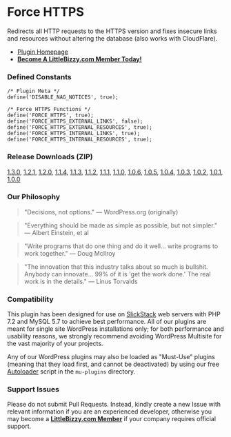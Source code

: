 # Force HTTPS

Redirects all HTTP requests to the HTTPS version and fixes insecure links and resources without altering the database (also works with CloudFlare).

* [Plugin Homepage](https://www.littlebizzy.com/plugins/force-https)
* [**Become A LittleBizzy.com Member Today!**](https://www.littlebizzy.com/members)

### Defined Constants

    /* Plugin Meta */
    define('DISABLE_NAG_NOTICES', true);
    
    /* Force HTTPS Functions */
    define('FORCE_HTTPS', true);
    define('FORCE_HTTPS_EXTERNAL_LINKS', false);
    define('FORCE_HTTPS_EXTERNAL_RESOURCES', true);
    define('FORCE_HTTPS_INTERNAL_LINKS', true);
    define('FORCE_HTTPS_INTERNAL_RESOURCES', true);
    
### Release Downloads (ZIP)

[1.3.0](https://github.com/littlebizzy/force-https/archive/1.3.0.zip), [1.2.1](https://github.com/littlebizzy/force-https/archive/1.2.1.zip), [1.2.0](https://github.com/littlebizzy/force-https/archive/1.2.0.zip), [1.1.4](https://github.com/littlebizzy/force-https/archive/1.1.4.zip), [1.1.3](https://github.com/littlebizzy/force-https/archive/1.1.3.zip), [1.1.2](https://github.com/littlebizzy/force-https/archive/1.1.2.zip), [1.1.1](https://github.com/littlebizzy/force-https/archive/1.1.1.zip), [1.1.0](https://github.com/littlebizzy/force-https/archive/1.1.0.zip), [1.0.6](https://github.com/littlebizzy/force-https/archive/1.0.6.zip), [1.0.5](https://github.com/littlebizzy/force-https/archive/1.0.5.zip), [1.0.4](https://github.com/littlebizzy/force-https/archive/1.0.4.zip), [1.0.3](https://github.com/littlebizzy/force-https/archive/1.0.3.zip), [1.0.2](https://github.com/littlebizzy/force-https/archive/1.0.2.zip), [1.0.1](https://github.com/littlebizzy/force-https/archive/1.0.1.zip), [1.0.0](https://github.com/littlebizzy/force-https/archive/1.0.0.zip)

### Our Philosophy

> "Decisions, not options." — WordPress.org (originally)

> "Everything should be made as simple as possible, but not simpler." — Albert Einstein, et al

> "Write programs that do one thing and do it well... write programs to work together." — Doug McIlroy

> "The innovation that this industry talks about so much is bullshit. Anybody can innovate... 99% of it is 'get the work done.' The real work is in the details." — Linus Torvalds

### Compatibility

This plugin has been designed for use on [SlickStack](https://slickstack.io) web servers with PHP 7.2 and MySQL 5.7 to achieve best performance. All of our plugins are meant for single site WordPress installations only; for both performance and usability reasons, we strongly recommend avoiding WordPress Multisite for the vast majority of your projects.

Any of our WordPress plugins may also be loaded as "Must-Use" plugins (meaning that they load first, and cannot be deactivated) by using our free [Autoloader](https://github.com/littlebizzy/autoloader) script in the `mu-plugins` directory.

### Support Issues

Please do not submit Pull Requests. Instead, kindly create a new Issue with relevant information if you are an experienced developer, otherwise you may become a [**LittleBizzy.com Member**](https://www.littlebizzy.com/members) if your company requires official support.
